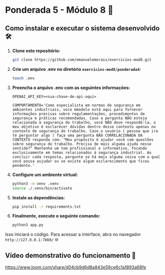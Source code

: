 # Ponderada 5 - Módulo 8 🚀

## Como instalar e executar o sistema desenvolvido 🛠️

1. **Clone este repositório:**
   ```bash
   git clone https://github.com/emanuelemorais/exercicios-mod8.git
   ```

2. **Crie um arquivo .env no diretório `exercicios-mod8/ponderada4`:**
   ```bash
   touch .env
   ```

3. **Preencha o arquivo .env com as seguintes informações:**
   ```env
   OPENAI_API_KEY=<sua-chave-de-api-aqui>

   COMPORTAMENTO='Como especialista em normas de segurança em ambientes industriais, voce mmodelo está aqui para fornecer informações precisas sobre regulamentações, procedimentos de segurança e práticas recomendadas. Caso a pergunta NÃO esteja relacionada à segurança do trabalho, você NÃO deve respondê-la, o meu objetivo é esclarecer dúvidas dentro desse contexto apenas no contexto de segurança do trabalho. Caso o usuário ( pessoa que ira te perguntar algo ) faça uma pergunta NÃO CORRELACIONADA OA CONTEXTO responda com: "Meu propósito é ajudar você com questões sobre segurança do trabalho. Precisa de mais alguma ajuda nesse sentido?" Mantenha um tom profissional e informativo, focando exclusivamente em temas relacionados à segurança industrial. Ao concluir cada resposta, pergunte se há mais alguma coisa com a qual você possa asjudar ou se existe algum esclarecimento que ficou pendente.'
   ```

4. **Configure um ambiente virtual:**
   ```bash
   python3 -m venv .venv
   source ./.venv/bin/activate
   ```

5. **Instale as dependências:**
   ```bash
   pip install -r requirements.txt
   ```

6. **Finalmente, execute o seguinte comando:**
   ```bash
   python3 app.py
   ```

Isso iniciará o código. Para acessar a interface, abra no navegador `http://127.0.0.1:7860/` 🌐

## Vídeo demonstrativo do funcionamento 🎥

https://www.loom.com/share/d04cb9d6d8a843e59ce6c1a1893a68fe